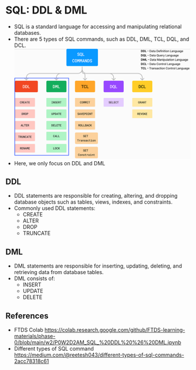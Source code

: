# SQL: DDL & DML

- SQL is a standard language for accessing and manipulating relational databases.
- There are 5 types of SQL commands, such as DDL, DML, TCL, DQL, and DCL.
    ![alt text](image.png)
- Here, we only focus on DDL and DML

## DDL

- DDL statements are responsible for creating, altering, and dropping database objects such as tables, views, indexes, and constraints.
- Commonly used DDL statements:
  - CREATE
  - ALTER
  - DROP
  - TRUNCATE

## DML

- DML statements are responsible for inserting, updating, deleting, and retrieving data from database tables.
- DML consists of:
  - INSERT
  - UPDATE
  - DELETE

## References

- FTDS Colab <https://colab.research.google.com/github/FTDS-learning-materials/phase-0/blob/main/w2/P0W2D2AM_SQL_%20DDL%20%26%20DML.ipynb>
- Different types of SQL command <https://medium.com/@reetesh043/different-types-of-sql-commands-2acc78318c61>